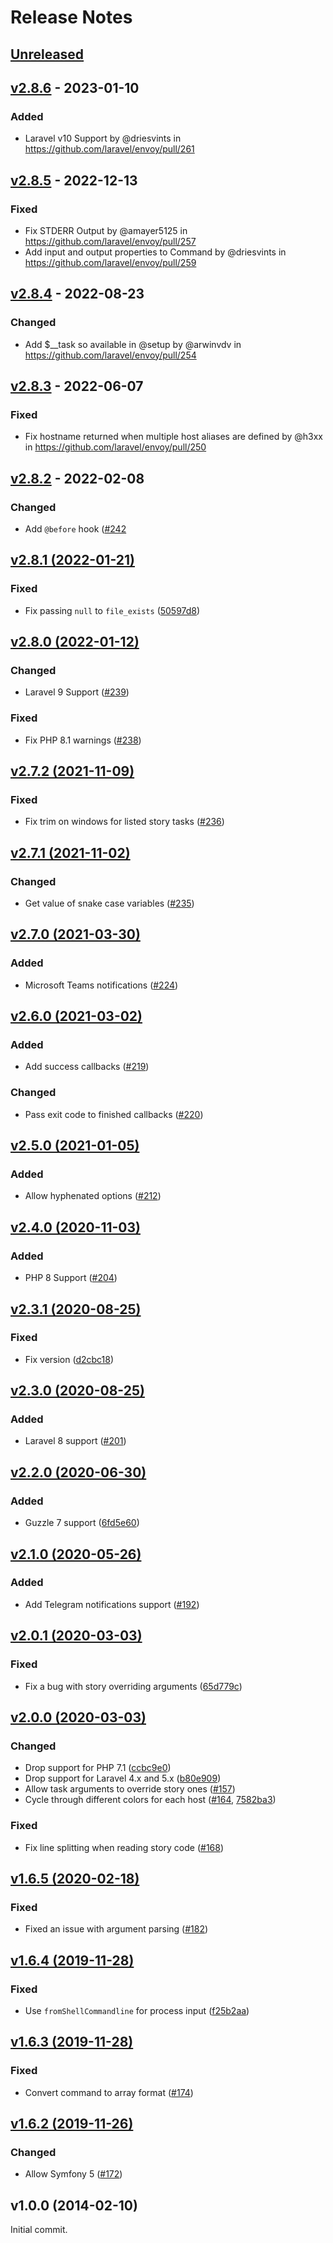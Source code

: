 # Release Notes

## [Unreleased](https://github.com/laravel/envoy/compare/v2.8.6...2.x)

## [v2.8.6](https://github.com/laravel/envoy/compare/v2.8.5...v2.8.6) - 2023-01-10

### Added

- Laravel v10 Support by @driesvints in https://github.com/laravel/envoy/pull/261

## [v2.8.5](https://github.com/laravel/envoy/compare/v2.8.4...v2.8.5) - 2022-12-13

### Fixed

- Fix STDERR Output by @amayer5125 in https://github.com/laravel/envoy/pull/257
- Add input and output properties to Command by @driesvints in https://github.com/laravel/envoy/pull/259

## [v2.8.4](https://github.com/laravel/envoy/compare/v2.8.3...v2.8.4) - 2022-08-23

### Changed

- Add $__task so available in @setup by @arwinvdv in https://github.com/laravel/envoy/pull/254

## [v2.8.3](https://github.com/laravel/envoy/compare/v2.8.2...v2.8.3) - 2022-06-07

### Fixed

- Fix hostname returned when multiple host aliases are defined by @h3xx in https://github.com/laravel/envoy/pull/250

## [v2.8.2](https://github.com/laravel/envoy/compare/v2.8.1...v2.8.2) - 2022-02-08

### Changed

- Add `@before` hook ([#242](https://github.com/laravel/envoy/pull/242)

## [v2.8.1 (2022-01-21)](https://github.com/laravel/envoy/compare/v2.8.0...v2.8.1)

### Fixed

- Fix passing `null` to `file_exists` ([50597d8](https://github.com/laravel/envoy/commit/50597d81a6be4601c62bd35417e70bc982d6d32a))

## [v2.8.0 (2022-01-12)](https://github.com/laravel/envoy/compare/v2.7.2...v2.8.0)

### Changed

- Laravel 9 Support ([#239](https://github.com/laravel/envoy/pull/239))

### Fixed

- Fix PHP 8.1 warnings ([#238](https://github.com/laravel/envoy/pull/238))

## [v2.7.2 (2021-11-09)](https://github.com/laravel/envoy/compare/v2.7.1...v2.7.2)

### Fixed

- Fix trim on windows for listed story tasks ([#236](https://github.com/laravel/envoy/pull/236))

## [v2.7.1 (2021-11-02)](https://github.com/laravel/envoy/compare/v2.7.0...v2.7.1)

### Changed

- Get value of snake case variables ([#235](https://github.com/laravel/envoy/pull/235))

## [v2.7.0 (2021-03-30)](https://github.com/laravel/envoy/compare/v2.6.0...v2.7.0)

### Added

- Microsoft Teams notifications ([#224](https://github.com/laravel/envoy/pull/224))

## [v2.6.0 (2021-03-02)](https://github.com/laravel/envoy/compare/v2.5.0...v2.6.0)

### Added

- Add success callbacks ([#219](https://github.com/laravel/envoy/pull/219))

### Changed

- Pass exit code to finished callbacks ([#220](https://github.com/laravel/envoy/pull/220))

## [v2.5.0 (2021-01-05)](https://github.com/laravel/envoy/compare/v2.4.0...v2.5.0)

### Added

- Allow hyphenated options ([#212](https://github.com/laravel/envoy/pull/212))

## [v2.4.0 (2020-11-03)](https://github.com/laravel/envoy/compare/v2.3.0...v2.4.0)

### Added

- PHP 8 Support ([#204](https://github.com/laravel/envoy/pull/204))

## [v2.3.1 (2020-08-25)](https://github.com/laravel/envoy/compare/v2.3.0...v2.3.1)

### Fixed

- Fix version ([d2cbc18](https://github.com/laravel/envoy/commit/d2cbc18f14c543b35db7805a346529ab9def1802))

## [v2.3.0 (2020-08-25)](https://github.com/laravel/envoy/compare/v2.2.0...v2.3.0)

### Added

- Laravel 8 support ([#201](https://github.com/laravel/envoy/pull/201))

## [v2.2.0 (2020-06-30)](https://github.com/laravel/envoy/compare/v2.1.0...v2.2.0)

### Added

- Guzzle 7 support ([6fd5e60](https://github.com/laravel/envoy/commit/6fd5e6013d22d99c7e0bced820ae85819564bc06))

## [v2.1.0 (2020-05-26)](https://github.com/laravel/envoy/compare/v2.0.1...v2.1.0)

### Added

- Add Telegram notifications support ([#192](https://github.com/laravel/envoy/pull/192))

## [v2.0.1 (2020-03-03)](https://github.com/laravel/envoy/compare/v2.0.0...v2.0.1)

### Fixed

- Fix a bug with story overriding arguments ([65d779c](https://github.com/laravel/envoy/commit/65d779cc1742082fecca5a1c51627f61022c3547))

## [v2.0.0 (2020-03-03)](https://github.com/laravel/envoy/compare/v1.6.5...v2.0.0)

### Changed

- Drop support for PHP 7.1 ([ccbc9e0](https://github.com/laravel/envoy/commit/ccbc9e0387dcc9eb9e24538cab4de634abab1f57))
- Drop support for Laravel 4.x and 5.x ([b80e909](https://github.com/laravel/envoy/commit/b80e909e2848255c7d55a53d0ee9d176212ae5de))
- Allow task arguments to override story ones ([#157](https://github.com/laravel/envoy/pull/157))
- Cycle through different colors for each host ([#164](https://github.com/laravel/envoy/pull/164), [7582ba3](https://github.com/laravel/envoy/commit/7582ba342f252303a0197b2808d226d6aed4423d))

### Fixed

- Fix line splitting when reading story code ([#168](https://github.com/laravel/envoy/pull/168))

## [v1.6.5 (2020-02-18)](https://github.com/laravel/envoy/compare/v1.6.4...v1.6.5)

### Fixed

- Fixed an issue with argument parsing ([#182](https://github.com/laravel/envoy/pull/182))

## [v1.6.4 (2019-11-28)](https://github.com/laravel/envoy/compare/v1.6.3...v1.6.4)

### Fixed

- Use `fromShellCommandline` for process input ([f25b2aa](https://github.com/laravel/envoy/commit/f25b2aa59e4e6f0a67adefc8e108e7a0dac678b0))

## [v1.6.3 (2019-11-28)](https://github.com/laravel/envoy/compare/v1.6.2...v1.6.3)

### Fixed

- Convert command to array format ([#174](https://github.com/laravel/envoy/pull/174))

## [v1.6.2 (2019-11-26)](https://github.com/laravel/envoy/compare/v1.6.1...v1.6.2)

### Changed

- Allow Symfony 5 ([#172](https://github.com/laravel/envoy/pull/172))

## v1.0.0 (2014-02-10)

Initial commit.
